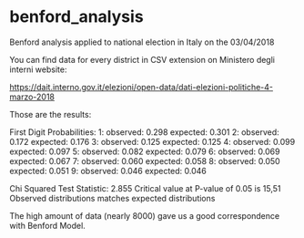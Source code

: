 # benford_analysis
Benford analysis applied to national election in Italy on the 03/04/2018

You can find data for every district in CSV extension on Ministero degli interni website:

https://dait.interno.gov.it/elezioni/open-data/dati-elezioni-politiche-4-marzo-2018

Those are the results:

First Digit Probabilities:
1: observed: 0.298 expected: 0.301
2: observed: 0.172 expected: 0.176
3: observed: 0.125 expected: 0.125
4: observed: 0.099 expected: 0.097
5: observed: 0.082 expected: 0.079
6: observed: 0.069 expected: 0.067
7: observed: 0.060 expected: 0.058
8: observed: 0.050 expected: 0.051
9: observed: 0.046 expected: 0.046

Chi Squared Test Statistic: 2.855
Critical value at P-value of 0.05 is 15,51
Observed distributions matches expected distributions

The high amount of data (nearly 8000) gave us a good correspondence with Benford Model. 
